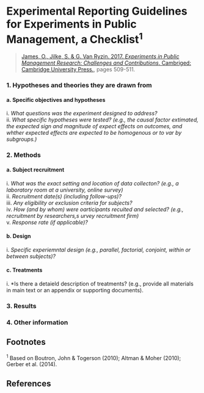 # Experimental Reporting Guidelines for Experiments in Public Management, a Checklist<sup>1</sup>

>[James, O., Jilke, S. &amp; G. Van Ryzin. 2017. *Experiments in Public Management Research: Challenges and Contributions*. Cambriged: Cambridge University Press.](https://www.cambridge.org/core/books/experiments-in-public-management-research/8DB826A84D228568AAEC69732C72F1EC), pages 509-511.


### 1. Hypotheses and theories they are drawn from
#### a. Specific objectives and hypotheses
i. *What questions was the experiment designed to address?*<br/>
ii. *What specific hypotheses were tested? (e.g., the causal factor extimated, the expected sign and magnitude of expect effects on outcomes, and whther expected effects are expected to be homogenous or to var by subgroups.)*


### 2. Methods
#### a. Subject recruitment
i. *What was the exact setting and location of data collecton? (e.g., a laboratory room at a university, online survey)*<br/>
ii. *Recruitment date(s) (including follow-ups)?*</br>
iii. *Any eligibility or exclusion criteria for subjects?*</br>
iv. *How (and by whom) were oarticipants recuited and selected? (e.g., recruitment by researchers,s urvey recruitment firm)*</br>
v. *Response rate (if applicable)?*

#### b. Design
i. *Specific experiemntal design (e.g., parallel, factorial, conjoint, within or between subjects)?*

#### c. Treatments
i. *Is there a detaield description of treatments? (e.g., provide all materials in main text or an appendix or supporting documents).

### 3. Results

### 4. Other information


## Footnotes

<sup>1</sup> Based on Boutron, John &amp; Togerson (2010); Altman &amp; Moher (2010); Gerber et al. (2014).

## References

